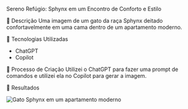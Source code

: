 Sereno Refúgio: Sphynx em um Encontro de Conforto e Estilo

📒 Descrição
Uma imagem de um gato da raça Sphynx deitado confortavelmente em uma cama dentro de um apartamento moderno.

🤖 Tecnologias Utilizadas
- ChatGPT
- Copilot

🧐 Processo de Criação
Utilizei o ChatGPT para fazer uma prompt de comandos e utilizei ela no Copilot para gerar a imagem. 

🚀 Resultados

![Gato Sphynx em um apartamento moderno]([https://exemplo.com/imagem-do-gato.jpg](https://github.com/Vinicius-programmer/lab-natty-or-not/blob/main/gato_sphynx.jpg))
